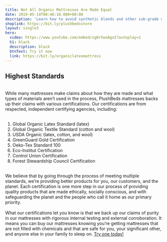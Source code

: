 ```yaml
---
title: Not All Organic Mattresses Are Made Equal
date: 2019-05-14T08:46:10.000+00:00
description: 'Learn how to avoid synthetic blends and other sub-grade materials'
shoplink: https://bit.ly/plushbedsstore
layout: single3
hero:
  video: https://www.youtube.com/embed/sg8r5woAgxI?autoplay=1
  h1: black
  description: black
  btnText: Try it now
  link: https://bit.ly/organiclatexmattress
---
```

<h2>Highest Standards</h2>
<br>
While many mattresses make claims about how they are made and what types of materials aren’t used in the process, PlushBeds mattresses backs up their claims with various certifications. Our certifications are from respected, independent certifying agencies, including:
<br>
<br>
<ol>
<li>Global Organic Latex Standard (latex)</li>
<li>Global Organic Textile Standard (cotton and wool)</li>
<li>USDA Organic (latex, cotton, and wool)</li>
<li>GreenGuard Gold Certification</li>
<li>Oeko-Tex Standard 100</li>
<li>Eco-Institut Certification</li>
<li>Control Union Certification</li>
<li>Forest Stewardship Council Certification</li>
</ol>
<br>
We believe that by going through the process of meeting multiple standards, we’re providing better products for you, our customers, and the planet. Each certification is one more step in our process of providing quality products that are made ethically, socially conscious, and with safeguarding the planet and the people who call it home as our primary priority.
<br>
<br>
What our certifications let you know is that we back up our claims of purity in our mattresses with rigorous internal testing and external corroboration. It means you can buy our mattresses knowing you’re getting mattresses that are not filled with chemicals and that are safe for you, your significant other, and anyone else in your family to sleep on.  <a href="https://bit.ly/organiclatexmattress">Try one today!</a>
